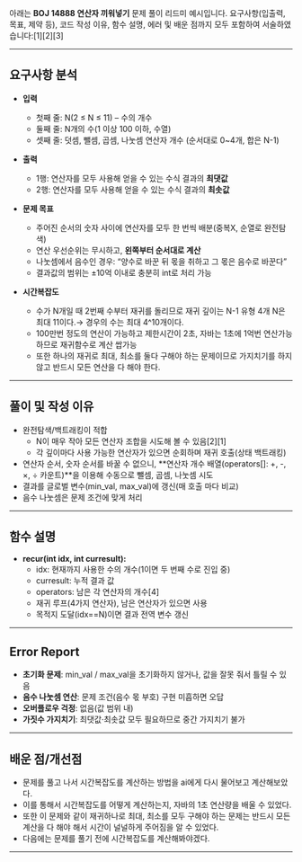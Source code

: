 아래는 **BOJ 14888 연산자 끼워넣기** 문제 풀이 리드미 예시입니다. 요구사항(입출력, 목표, 제약 등), 코드 작성 이유, 함수 설명, 에러 및 배운 점까지 모두 포함하여 서술하였습니다:[1][2][3]

***

## 요구사항 분석

- **입력**
    - 첫째 줄: N(2 ≤ N ≤ 11) – 수의 개수
    - 둘째 줄: N개의 수(1 이상 100 이하, 수열)
    - 셋째 줄: 덧셈, 뺄셈, 곱셈, 나눗셈 연산자 개수 (순서대로 0~4개, 합은 N-1)

- **출력**
    - 1행: 연산자를 모두 사용해 얻을 수 있는 수식 결과의 **최댓값**
    - 2행: 연산자를 모두 사용해 얻을 수 있는 수식 결과의 **최솟값**

- **문제 목표**
    - 주어진 순서의 숫자 사이에 연산자를 모두 한 번씩 배분(중복X, 순열로 완전탐색)
    - 연산 우선순위는 무시하고, **왼쪽부터 순서대로 계산**
    - 나눗셈에서 음수인 경우: “양수로 바꾼 뒤 몫을 취하고 그 몫은 음수로 바꾼다”
    - 결과값의 범위는 ±10억 이내로 충분히 int로 처리 가능

- **시간복잡도**
    - 수가 N개일 때 2번째 수부터 재귀를 돌리므로 재귀 깊이는 N-1 유형 4개 N은 최대 11이다.→ 경우의 수는 최대 4^10개이다.
    - 100만번 정도의 연산이 가능하고 제한시간이 2초, 자바는 1초에 1억번 연산가능하므로 재귀함수로 계산 쌉가능
    - 또한 하나의 재귀로 최대, 최소를 둘다 구해야 하는 문제이므로 가지치기를 하지 않고 반드시 모든 연산을 다 해야 한다.
***

## 풀이 및 작성 이유

- 완전탐색/백트래킹이 적합
    - N이 매우 작아 모든 연산자 조합을 시도해 볼 수 있음[2][1]
    - 각 깊이마다 사용 가능한 연산자가 있으면 순회하며 재귀 호출(상태 백트래킹)
- 연산자 순서, 숫자 순서를 바꿀 수 없으니, **연산자 개수 배열(operators[]: +, -, ×, ÷ 카운트)**을 이용해 수동으로 뺄셈, 곱셈, 나눗셈 시도
- 결과를 글로벌 변수(min_val, max_val)에 갱신(매 호출 마다 비교)
- 음수 나눗셈은 문제 조건에 맞게 처리

***

## 함수 설명

- **recur(int idx, int curresult):**
    - idx: 현재까지 사용한 수의 개수(1이면 두 번째 수로 진입 중)
    - curresult: 누적 결과 값
    - operators: 남은 각 연산자의 개수[4]
    - 재귀 루프(4가지 연산자), 남은 연산자가 있으면 사용
    - 목적지 도달(idx==N)이면 결과 전역 변수 갱신

***

## Error Report

- **초기화 문제**: min_val / max_val을 초기화하지 않거나, 값을 잘못 줘서 틀릴 수 있음
- **음수 나눗셈 연산**: 문제 조건(음수 몫 부호) 구현 미흡하면 오답
- **오버플로우 걱정**: 없음(값 범위 내)
- **가짓수 가지치기**: 최댓값·최솟값 모두 필요하므로 중간 가지치기 불가

***

## 배운 점/개선점

- 문제를 풀고 나서 시간복잡도를 계산하는 방법을 ai에게 다시 물어보고 계산해보았다.
- 이를 통해서 시간복잡도를 어떻게 계산하는지, 자바의 1초 연산량을 배울 수 있었다.
- 또한 이 문제와 같이 재귀하나로 최대, 최소를 모두 구해야 하는 문제는 반드시 모든 계산을 다 해야 해서 시간이 널널하게 주어짐을 알 수 있었다.
- 다음에는 문제를 풀기 전에 시간복잡도를 계산해봐야겠다.

***

